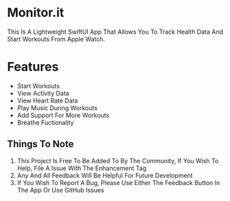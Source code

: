 # Monitor.it

This Is A Lightweight SwiftUI App That Allows You To Track Health Data And Start Workouts From Apple Watch.

# **Features**

- Start Workouts
- View Activity Data
- View Heart Rate Data
- Play Music During Workouts
- Add Support For More Workouts
- Breathe Fuctionality

## **Things To Note**

 1. This Project Is Free To Be Added To By The Community, If You Wish To Help, File A Issue With The Enhancement Tag
 2. Any And All Feedback Will Be Helpful For Future Development
 3. If You Wish To Report A Bug, Please Use Either The Feedback Button In The App Or Use GitHub Issues
